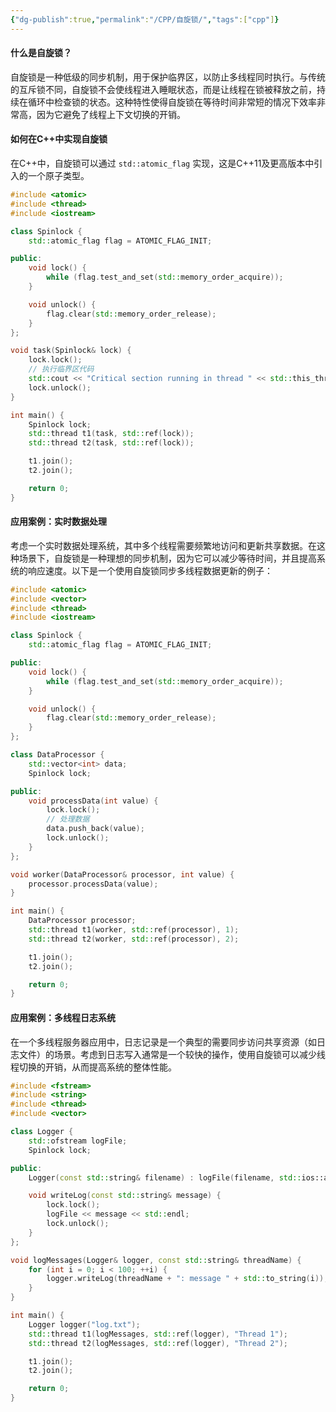 ```yaml
---
{"dg-publish":true,"permalink":"/CPP/自旋锁/","tags":["cpp"]}
---
```



#### 什么是自旋锁？

自旋锁是一种低级的同步机制，用于保护临界区，以防止多线程同时执行。与传统的互斥锁不同，自旋锁不会使线程进入睡眠状态，而是让线程在锁被释放之前，持续在循环中检查锁的状态。这种特性使得自旋锁在等待时间非常短的情况下效率非常高，因为它避免了线程上下文切换的开销。

#### 如何在C++中实现自旋锁

在C++中，自旋锁可以通过 `std::atomic_flag` 实现，这是C++11及更高版本中引入的一个原子类型。

```cpp
#include <atomic>
#include <thread>
#include <iostream>

class Spinlock {
    std::atomic_flag flag = ATOMIC_FLAG_INIT;

public:
    void lock() {
        while (flag.test_and_set(std::memory_order_acquire));
    }

    void unlock() {
        flag.clear(std::memory_order_release);
    }
};

void task(Spinlock& lock) {
    lock.lock();
    // 执行临界区代码
    std::cout << "Critical section running in thread " << std::this_thread::get_id() << std::endl;
    lock.unlock();
}

int main() {
    Spinlock lock;
    std::thread t1(task, std::ref(lock));
    std::thread t2(task, std::ref(lock));

    t1.join();
    t2.join();

    return 0;
}
```

#### 应用案例：实时数据处理

考虑一个实时数据处理系统，其中多个线程需要频繁地访问和更新共享数据。在这种场景下，自旋锁是一种理想的同步机制，因为它可以减少等待时间，并且提高系统的响应速度。以下是一个使用自旋锁同步多线程数据更新的例子：

```cpp
#include <atomic>
#include <vector>
#include <thread>
#include <iostream>

class Spinlock {
    std::atomic_flag flag = ATOMIC_FLAG_INIT;

public:
    void lock() {
        while (flag.test_and_set(std::memory_order_acquire));
    }

    void unlock() {
        flag.clear(std::memory_order_release);
    }
};

class DataProcessor {
    std::vector<int> data;
    Spinlock lock;

public:
    void processData(int value) {
        lock.lock();
        // 处理数据
        data.push_back(value);
        lock.unlock();
    }
};

void worker(DataProcessor& processor, int value) {
    processor.processData(value);
}

int main() {
    DataProcessor processor;
    std::thread t1(worker, std::ref(processor), 1);
    std::thread t2(worker, std::ref(processor), 2);

    t1.join();
    t2.join();

    return 0;
}
```

#### 应用案例：多线程日志系统

在一个多线程服务器应用中，日志记录是一个典型的需要同步访问共享资源（如日志文件）的场景。考虑到日志写入通常是一个较快的操作，使用自旋锁可以减少线程切换的开销，从而提高系统的整体性能。

```cpp
#include <fstream>
#include <string>
#include <thread>
#include <vector>

class Logger {
    std::ofstream logFile;
    Spinlock lock;

public:
    Logger(const std::string& filename) : logFile(filename, std::ios::app) {}

    void writeLog(const std::string& message) {
        lock.lock();
        logFile << message << std::endl;
        lock.unlock();
    }
};

void logMessages(Logger& logger, const std::string& threadName) {
    for (int i = 0; i < 100; ++i) {
        logger.writeLog(threadName + ": message " + std::to_string(i));
    }
}

int main() {
    Logger logger("log.txt");
    std::thread t1(logMessages, std::ref(logger), "Thread 1");
    std::thread t2(logMessages, std::ref(logger), "Thread 2");

    t1.join();
    t2.join();

    return 0;
}


```